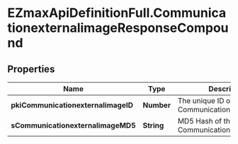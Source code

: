 # EZmaxApiDefinitionFull.CommunicationexternalimageResponseCompound

## Properties

Name | Type | Description | Notes
------------ | ------------- | ------------- | -------------
**pkiCommunicationexternalimageID** | **Number** | The unique ID of the Communicationexternalimage | 
**sCommunicationexternalimageMD5** | **String** | MD5 Hash of the Communicationexternalimage. | 


